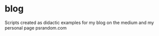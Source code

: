 # blog
Scripts created as didactic examples for my blog on the medium and my personal page psrandom.com
